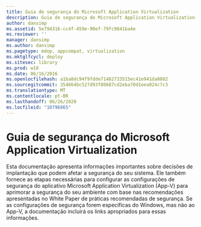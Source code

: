 ```yaml
---
title: Guia de segurança do Microsoft Application Virtualization
description: Guia de segurança do Microsoft Application Virtualization
author: dansimp
ms.assetid: 5e794316-cc4f-459e-90ef-79fc9841ba4e
ms.reviewer: ''
manager: dansimp
ms.author: dansimp
ms.pagetype: mdop, appcompat, virtualization
ms.mktglfcycl: deploy
ms.sitesec: library
ms.prod: w10
ms.date: 06/16/2016
ms.openlocfilehash: a1ba8dc94f9fdde71482733515ec41e941da8802
ms.sourcegitcommit: 354664bc527d93f80687cd2eba70d1eea024c7c3
ms.translationtype: MT
ms.contentlocale: pt-BR
ms.lasthandoff: 06/26/2020
ms.locfileid: "10796865"
---
```

# Guia de segurança do Microsoft Application Virtualization


Esta documentação apresenta informações importantes sobre decisões de implantação que podem afetar a segurança do seu sistema. Ele também fornece as etapas necessárias para configurar as configurações de segurança do aplicativo Microsoft Application Virtualization (App-V) para aprimorar a segurança do seu ambiente com base nas recomendações apresentadas no White Paper de práticas recomendadas de segurança. Se as configurações de segurança forem específicas do Windows, mas não ao App-V, a documentação incluirá os links apropriados para essas informações.

 

 





